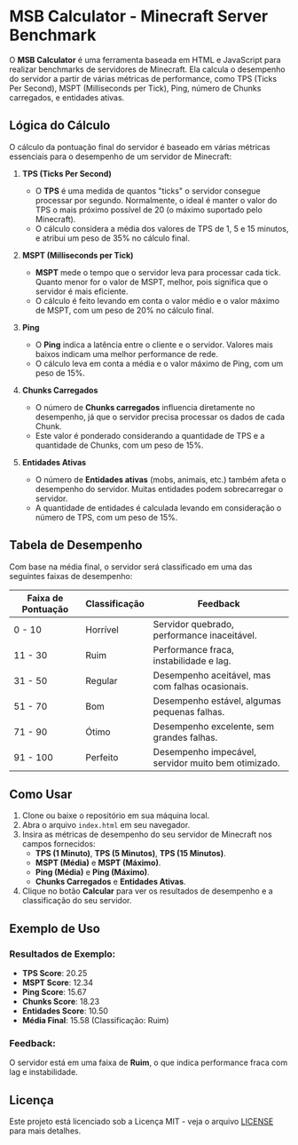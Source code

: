 # MSB Calculator - Minecraft Server Benchmark

O **MSB Calculator** é uma ferramenta baseada em HTML e JavaScript para realizar benchmarks de servidores de Minecraft. Ela calcula o desempenho do servidor a partir de várias métricas de performance, como TPS (Ticks Per Second), MSPT (Milliseconds per Tick), Ping, número de Chunks carregados, e entidades ativas.

## Lógica do Cálculo

O cálculo da pontuação final do servidor é baseado em várias métricas essenciais para o desempenho de um servidor de Minecraft:

1. **TPS (Ticks Per Second)**
   - O **TPS** é uma medida de quantos "ticks" o servidor consegue processar por segundo. Normalmente, o ideal é manter o valor do TPS o mais próximo possível de 20 (o máximo suportado pelo Minecraft).
   - O cálculo considera a média dos valores de TPS de 1, 5 e 15 minutos, e atribui um peso de 35% no cálculo final.

2. **MSPT (Milliseconds per Tick)**
   - **MSPT** mede o tempo que o servidor leva para processar cada tick. Quanto menor for o valor de MSPT, melhor, pois significa que o servidor é mais eficiente.
   - O cálculo é feito levando em conta o valor médio e o valor máximo de MSPT, com um peso de 20% no cálculo final.

3. **Ping**
   - O **Ping** indica a latência entre o cliente e o servidor. Valores mais baixos indicam uma melhor performance de rede.
   - O cálculo leva em conta a média e o valor máximo de Ping, com um peso de 15%.

4. **Chunks Carregados**
   - O número de **Chunks carregados** influencia diretamente no desempenho, já que o servidor precisa processar os dados de cada Chunk.
   - Este valor é ponderado considerando a quantidade de TPS e a quantidade de Chunks, com um peso de 15%.

5. **Entidades Ativas**
   - O número de **Entidades ativas** (mobs, animais, etc.) também afeta o desempenho do servidor. Muitas entidades podem sobrecarregar o servidor.
   - A quantidade de entidades é calculada levando em consideração o número de TPS, com um peso de 15%.

## Tabela de Desempenho

Com base na média final, o servidor será classificado em uma das seguintes faixas de desempenho:

| Faixa de Pontuação | Classificação  | Feedback |
|--------------------|----------------|----------|
| 0 - 10             | Horrível       | Servidor quebrado, performance inaceitável. |
| 11 - 30            | Ruim           | Performance fraca, instabilidade e lag. |
| 31 - 50            | Regular        | Desempenho aceitável, mas com falhas ocasionais. |
| 51 - 70            | Bom            | Desempenho estável, algumas pequenas falhas. |
| 71 - 90            | Ótimo          | Desempenho excelente, sem grandes falhas. |
| 91 - 100           | Perfeito       | Desempenho impecável, servidor muito bem otimizado. |

## Como Usar

1. Clone ou baixe o repositório em sua máquina local.
2. Abra o arquivo `index.html` em seu navegador.
3. Insira as métricas de desempenho do seu servidor de Minecraft nos campos fornecidos:
   - **TPS (1 Minuto)**, **TPS (5 Minutos)**, **TPS (15 Minutos)**.
   - **MSPT (Média)** e **MSPT (Máximo)**.
   - **Ping (Média)** e **Ping (Máximo)**.
   - **Chunks Carregados** e **Entidades Ativas**.
4. Clique no botão **Calcular** para ver os resultados de desempenho e a classificação do seu servidor.

## Exemplo de Uso

### Resultados de Exemplo:

- **TPS Score**: 20.25
- **MSPT Score**: 12.34
- **Ping Score**: 15.67
- **Chunks Score**: 18.23
- **Entidades Score**: 10.50
- **Média Final**: 15.58 (Classificação: Ruim)

### Feedback:

O servidor está em uma faixa de **Ruim**, o que indica performance fraca com lag e instabilidade.

## Licença

Este projeto está licenciado sob a Licença MIT - veja o arquivo [LICENSE](LICENSE.md) para mais detalhes.

